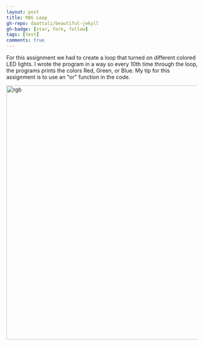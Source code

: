 ```yaml
---
layout: post
title: RBG Loop
gh-repo: daattali/beautiful-jekyll
gh-badge: [star, fork, follow]
tags: [test]
comments: true
---
```


For this assignment we had to create a loop that turned on different colored LED lights. I wrote the program in a way so every 10th time through the loop, the programs prints the colors Red, Green, or Blue. 
My tip for this assignment is to use an "or" function in the code. 

<img width="667" alt="rgb" src="https://user-images.githubusercontent.com/124622203/223894934-0afa8d2c-4e4a-44d6-8de9-6c965f0274f6.png">

